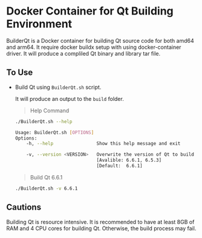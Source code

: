 

# Docker Container for Qt Building Environment

BuilderQt is a Docker container for building Qt source code for both amd64 and arm64. It require docker buildx setup with using docker-container driver. It will produce a compliled Qt binary and library tar file.




## To Use

- Build Qt using `BuilderQt.sh` script.
  
	It will produce an output to the `build` folder.

	> Help Command
	```bash
	./BuilderQt.sh --help
	```
	```bash
	Usage: BuilderQt.sh [OPTIONS]
	Options:
        -h, --help                Show this help message and exit

        -v, --version <VERSION>   Overwrite the version of Qt to build
                                  [Avalible: 6.6.1, 6.5.3]
                                  [Default:  6.6.1]
	```

	> Build Qt 6.6.1
	```bash
	./BuilderQt.sh -v 6.6.1
	```

## Cautions

Building Qt is resource intensive. It is recommended to have at least 8GB of RAM and 4 CPU cores for building Qt. Otherwise, the build process may fail.
